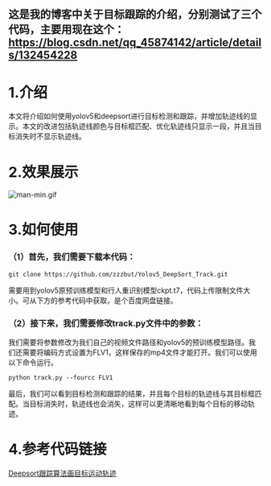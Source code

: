 ﻿
## 这是我的博客中关于目标跟踪的介绍，分别测试了三个代码，主要用现在这个：https://blog.csdn.net/qq_45874142/article/details/132454228
# 1.介绍
本文将介绍如何使用yolov5和deepsort进行目标检测和跟踪，并增加轨迹线的显示。本文的改进包括轨迹线颜色与目标框匹配、优化轨迹线只显示一段，并且当目标消失时不显示轨迹线。
# 2.效果展示
![man-min.gif](https://z4a.net/images/2023/08/25/man-min.gif)

# 3.如何使用
### （1）首先，我们需要下载本代码：
`git clone https://github.com/zzzbut/Yolov5_DeepSort_Track.git`

需要用到yolov5原预训练模型和行人重识别模型ckpt.t7，代码上传限制文件大小。可从下方的参考代码中获取，是个百度网盘链接。

### （2）接下来，我们需要修改track.py文件中的参数：
我们需要将参数修改为我们自己的视频文件路径和yolov5的预训练模型路径。我们还需要将编码方式设置为FLV1，这样保存的mp4文件才能打开。我们可以使用以下命令运行。

`python track.py --fourcc FLV1`

最后，我们可以看到目标检测和跟踪的结果，并且每个目标的轨迹线与其目标框匹配。当目标消失时，轨迹线也会消失，这样可以更清晰地看到每个目标的移动轨迹。
# 4.参考代码链接
[Deepsort跟踪算法画目标运动轨迹](https://blog.csdn.net/qq_35832521/article/details/115124521?ops_request_misc=%257B%2522request%255Fid%2522%253A%2522169269914116800222876736%2522%252C%2522scm%2522%253A%252220140713.130102334..%2522%257D&request_id=169269914116800222876736&biz_id=0&utm_medium=distribute.pc_search_result.none-task-blog-2~all~sobaiduend~default-4-115124521-null-null.142%5Ev93%5EchatgptT3_2&utm_term=deepsort%20%E8%BD%A8%E8%BF%B9&spm=1018.2226.3001.4187)
